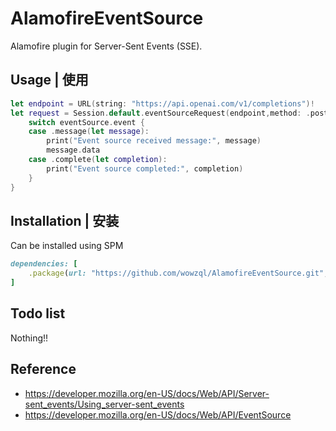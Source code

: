 # AlamofireEventSource

Alamofire plugin for Server-Sent Events (SSE).

## Usage | 使用

```swift
let endpoint = URL(string: "https://api.openai.com/v1/completions")!
let request = Session.default.eventSourceRequest(endpoint,method: .post, parameters: parameters, encoding: JSONEncoding.default, headers: headers,  lastEventID: "0").responseEventSource { eventSource in
    switch eventSource.event {
    case .message(let message):
        print("Event source received message:", message)
        message.data
    case .complete(let completion):
        print("Event source completed:", completion)
    }
}
```

## Installation | 安装

Can be installed using SPM

```ruby
dependencies: [
    .package(url: "https://github.com/wowzql/AlamofireEventSource.git", .upToNextMajor(from: "1.1.0"))
]
```


## Todo list

Nothing!!

## Reference

- https://developer.mozilla.org/en-US/docs/Web/API/Server-sent_events/Using_server-sent_events
- https://developer.mozilla.org/en-US/docs/Web/API/EventSource
